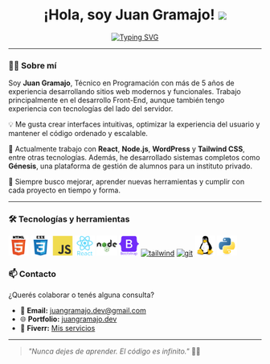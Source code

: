 <h1 align="center"><b>¡Hola, soy Juan Gramajo!</b> <img src="https://media.giphy.com/media/hvRJCLFzcasrR4ia7z/giphy.gif" width="35"></h1>

<p align="center">
  <a href="https://github.com/juangramajo-dev">
    <img src="https://readme-typing-svg.herokuapp.com?font=Fira+Code&pause=1000&color=53EFF9&center=true&vCenter=true&width=435&lines=Desarrollador+Web+Front-End;Apasionado+por+la+tecnología+y+el+diseño;Amante+del+código+limpio+y+eficiente" alt="Typing SVG" />
  </a>
</p>

---

### 👨‍💻 Sobre mí

Soy **Juan Gramajo**, Técnico en Programación con más de 5 años de experiencia desarrollando sitios web modernos y funcionales. Trabajo principalmente en el desarrollo Front-End, aunque también tengo experiencia con tecnologías del lado del servidor.

💡 Me gusta crear interfaces intuitivas, optimizar la experiencia del usuario y mantener el código ordenado y escalable.

🔧 Actualmente trabajo con **React**, **Node.js**, **WordPress** y **Tailwind CSS**, entre otras tecnologías. Además, he desarrollado sistemas completos como **Génesis**, una plataforma de gestión de alumnos para un instituto privado.

🎯 Siempre busco mejorar, aprender nuevas herramientas y cumplir con cada proyecto en tiempo y forma.

---

### 🛠️ Tecnologías y herramientas

<p align="left">
  <a href="https://developer.mozilla.org/docs/Web/HTML"><img src="https://raw.githubusercontent.com/devicons/devicon/master/icons/html5/html5-original-wordmark.svg" alt="html" width="40" height="40"/></a>
  <a href="https://developer.mozilla.org/docs/Web/CSS"><img src="https://raw.githubusercontent.com/devicons/devicon/master/icons/css3/css3-original-wordmark.svg" alt="css" width="40" height="40"/></a>
  <a href="https://developer.mozilla.org/docs/Web/JavaScript"><img src="https://raw.githubusercontent.com/devicons/devicon/master/icons/javascript/javascript-original.svg" alt="javascript" width="40" height="40"/></a>
  <a href="https://reactjs.org"><img src="https://raw.githubusercontent.com/devicons/devicon/master/icons/react/react-original-wordmark.svg" alt="react" width="40" height="40"/></a>
  <a href="https://nodejs.org"><img src="https://raw.githubusercontent.com/devicons/devicon/master/icons/nodejs/nodejs-original-wordmark.svg" alt="nodejs" width="40" height="40"/></a>
  <a href="https://getbootstrap.com"><img src="https://raw.githubusercontent.com/devicons/devicon/master/icons/bootstrap/bootstrap-plain-wordmark.svg" alt="bootstrap" width="40" height="40"/></a>
  <a href="https://tailwindcss.com/"><img src="https://www.vectorlogo.zone/logos/tailwindcss/tailwindcss-icon.svg" alt="tailwind" width="40" height="40"/></a>
  <a href="https://git-scm.com"><img src="https://www.vectorlogo.zone/logos/git-scm/git-scm-icon.svg" alt="git" width="40" height="40"/></a>
  <a href="https://www.linux.org"><img src="https://raw.githubusercontent.com/devicons/devicon/master/icons/linux/linux-original.svg" alt="linux" width="40" height="40"/></a>
  <a href="https://www.python.org"><img src="https://raw.githubusercontent.com/devicons/devicon/master/icons/python/python-original.svg" alt="python" width="40" height="40"/></a>
</p>



### 📫 Contacto

¿Querés colaborar o tenés alguna consulta?

- 📧 **Email:** juangramajo.dev@gmail.com  
- 🌐 **Portfolio:** [juangramajo.dev](https://juangramajo.dev)  
- 💼 **Fiverr:** [Mis servicios](https://www.fiverr.com/juangramajo_dev)

---

> _"Nunca dejes de aprender. El código es infinito."_ 👨‍💻

